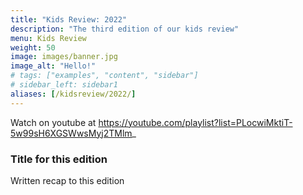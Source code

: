```yaml
---
title: "Kids Review: 2022"
description: "The third edition of our kids review"
menu: Kids Review
weight: 50
image: images/banner.jpg
image_alt: "Hello!"
# tags: ["examples", "content", "sidebar"]
# sidebar_left: sidebar1
aliases: [/kidsreview/2022/]
---
```


Watch on youtube at https://youtube.com/playlist?list=PLocwiMktiT-5w99sH6XGSWwsMyj2TMlm_

### Title for this edition
Written recap to this edition
